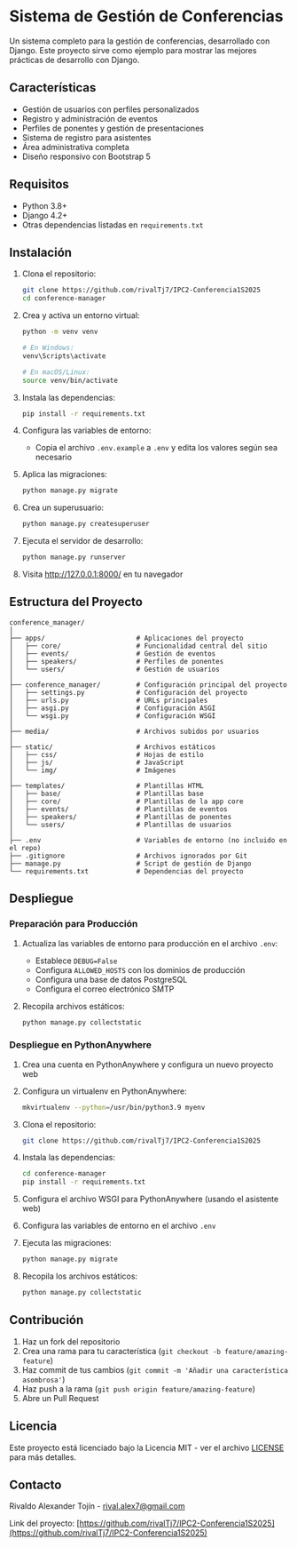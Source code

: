 # Sistema de Gestión de Conferencias

Un sistema completo para la gestión de conferencias, desarrollado con Django. Este proyecto sirve como ejemplo para mostrar las mejores prácticas de desarrollo con Django.

## Características

- Gestión de usuarios con perfiles personalizados
- Registro y administración de eventos
- Perfiles de ponentes y gestión de presentaciones
- Sistema de registro para asistentes
- Área administrativa completa
- Diseño responsivo con Bootstrap 5

## Requisitos

- Python 3.8+
- Django 4.2+
- Otras dependencias listadas en `requirements.txt`

## Instalación

1. Clona el repositorio:
   ```bash
   git clone https://github.com/rivalTj7/IPC2-Conferencia1S2025
   cd conference-manager
   ```

2. Crea y activa un entorno virtual:
   ```bash
   python -m venv venv
   
   # En Windows:
   venv\Scripts\activate
   
   # En macOS/Linux:
   source venv/bin/activate
   ```

3. Instala las dependencias:
   ```bash
   pip install -r requirements.txt
   ```

4. Configura las variables de entorno:
   - Copia el archivo `.env.example` a `.env` y edita los valores según sea necesario

5. Aplica las migraciones:
   ```bash
   python manage.py migrate
   ```

6. Crea un superusuario:
   ```bash
   python manage.py createsuperuser
   ```

7. Ejecuta el servidor de desarrollo:
   ```bash
   python manage.py runserver
   ```

8. Visita http://127.0.0.1:8000/ en tu navegador

## Estructura del Proyecto

```
conference_manager/
│
├── apps/                       # Aplicaciones del proyecto
│   ├── core/                   # Funcionalidad central del sitio
│   ├── events/                 # Gestión de eventos
│   ├── speakers/               # Perfiles de ponentes
│   └── users/                  # Gestión de usuarios
│
├── conference_manager/         # Configuración principal del proyecto
│   ├── settings.py             # Configuración del proyecto
│   ├── urls.py                 # URLs principales
│   ├── asgi.py                 # Configuración ASGI
│   └── wsgi.py                 # Configuración WSGI
│
├── media/                      # Archivos subidos por usuarios
│
├── static/                     # Archivos estáticos
│   ├── css/                    # Hojas de estilo
│   ├── js/                     # JavaScript
│   └── img/                    # Imágenes
│
├── templates/                  # Plantillas HTML
│   ├── base/                   # Plantillas base
│   ├── core/                   # Plantillas de la app core
│   ├── events/                 # Plantillas de eventos
│   ├── speakers/               # Plantillas de ponentes
│   └── users/                  # Plantillas de usuarios
│
├── .env                        # Variables de entorno (no incluido en el repo)
├── .gitignore                  # Archivos ignorados por Git
├── manage.py                   # Script de gestión de Django
└── requirements.txt            # Dependencias del proyecto
```

## Despliegue

### Preparación para Producción

1. Actualiza las variables de entorno para producción en el archivo `.env`:
   - Establece `DEBUG=False`
   - Configura `ALLOWED_HOSTS` con los dominios de producción
   - Configura una base de datos PostgreSQL
   - Configura el correo electrónico SMTP

2. Recopila archivos estáticos:
   ```bash
   python manage.py collectstatic
   ```

### Despliegue en PythonAnywhere

1. Crea una cuenta en PythonAnywhere y configura un nuevo proyecto web

2. Configura un virtualenv en PythonAnywhere:
   ```bash
   mkvirtualenv --python=/usr/bin/python3.9 myenv
   ```

3. Clona el repositorio:
   ```bash
   git clone https://github.com/rivalTj7/IPC2-Conferencia1S2025
   ```

4. Instala las dependencias:
   ```bash
   cd conference-manager
   pip install -r requirements.txt
   ```

5. Configura el archivo WSGI para PythonAnywhere (usando el asistente web)

6. Configura las variables de entorno en el archivo `.env`

7. Ejecuta las migraciones:
   ```bash
   python manage.py migrate
   ```

8. Recopila los archivos estáticos:
   ```bash
   python manage.py collectstatic
   ```

## Contribución

1. Haz un fork del repositorio
2. Crea una rama para tu característica (`git checkout -b feature/amazing-feature`)
3. Haz commit de tus cambios (`git commit -m 'Añadir una característica asombrosa'`)
4. Haz push a la rama (`git push origin feature/amazing-feature`)
5. Abre un Pull Request

## Licencia

Este proyecto está licenciado bajo la Licencia MIT - ver el archivo [LICENSE](LICENSE) para más detalles.

## Contacto

Rivaldo Alexander Tojín - rival.alex7@gmail.com

Link del proyecto: [https://github.com/rivalTj7/IPC2-Conferencia1S2025](https://github.com/rivalTj7/IPC2-Conferencia1S2025)